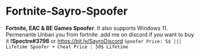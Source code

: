 # Fortnite-Sayro-Spoofer
**Fortnite, EAC &amp; BE Games Spoofer**. It also supports Windows 11. Permenante Unban you from fortnite .add me on discord if you want to buy it **!Spectre#3798** or https://bit.ly/SayroDiscord
```Spoofer Price: 5$ ||| Lifetime Spoofer + Cheat Price : 50$ Lifetime```
